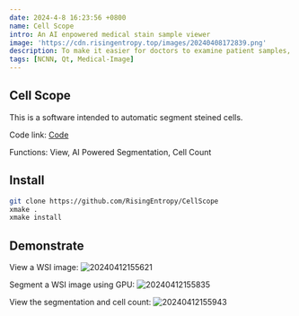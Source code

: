 ```yaml
---
date: 2024-4-8 16:23:56 +0800
name: Cell Scope
intro: An AI enpowered medical stain sample viewer
image: 'https://cdn.risingentropy.top/images/20240408172839.png'
description: To make it easier for doctors to examine patient samples, I developed the Cell Scope. Cell Scope is equipped with functions such as whole slide image (WSI) image browsing, neural network segmentation, and lesion cell counting.
tags: [NCNN, Qt, Medical-Image]
---
```

## Cell Scope
This is a software intended to automatic segment steined cells.

Code link: [Code](https://github.com/RisingEntropy/CellScope)

Functions: View, AI Powered Segmentation, Cell Count
## Install
```bash
git clone https://github.com/RisingEntropy/CellScope
xmake .
xmake install
```

## Demonstrate
View a WSI image:
![20240412155621](https://cdn.risingentropy.top/images/20240412155621.png)

Segment a WSI image using GPU:
![20240412155835](https://cdn.risingentropy.top/images/20240412155835.png)

View the segmentation and cell count:
![20240412155943](https://cdn.risingentropy.top/images/20240412155943.png)